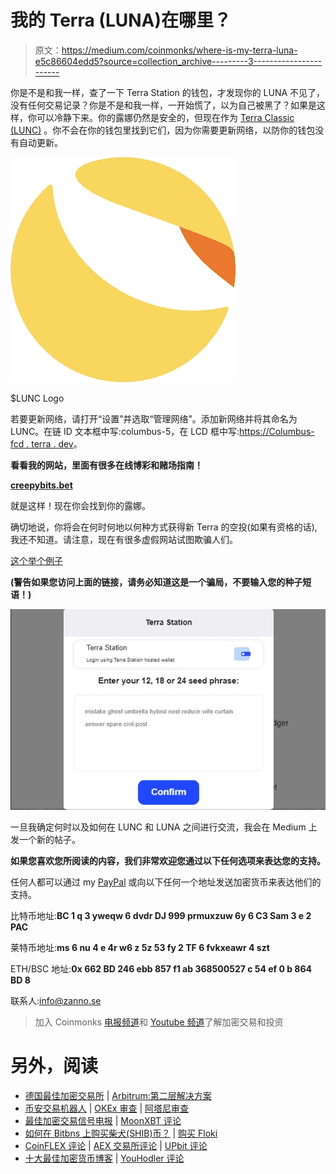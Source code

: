 # 我的 Terra (LUNA)在哪里？

> 原文：<https://medium.com/coinmonks/where-is-my-terra-luna-e5c86604edd5?source=collection_archive---------3----------------------->

你是不是和我一样，查了一下 Terra Station 的钱包，才发现你的 LUNA 不见了，没有任何交易记录？你是不是和我一样，一开始慌了，以为自己被黑了？如果是这样，你可以冷静下来。你的露娜仍然是安全的，但现在作为 [Terra Classic (LUNC)](https://coinmarketcap.com/sv/currencies/terra-luna/) 。你不会在你的钱包里找到它们，因为你需要更新网络，以防你的钱包没有自动更新。

![](img/3e802bd1741fb51fef427d70aa820a49.png)

$LUNC Logo

若要更新网络，请打开“设置”并选取“管理网络”。添加新网络并将其命名为 LUNC。在链 ID 文本框中写:columbus-5，在 LCD 框中写:[https://Columbus-fcd . terra . dev](https://columbus-fcd.terra.dev)。

**看看我的网站，里面有很多在线博彩和赌场指南！**

[**creepybits.bet**](https://creepybits.bet)

就是这样！现在你会找到你的露娜。

确切地说，你将会在何时何地以何种方式获得新 Terra 的空投(如果有资格的话),我还不知道。请注意，现在有很多虚假网站试图欺骗人们。

[这个举个例子](/@PaywithTerra/the-luna-classic-rebirth-and-airdrop-99f75ed8bffd)

**(警告如果您访问上面的链接，请务必知道这是一个骗局，不要输入您的种子短语！)**

![](img/bdde64512d7a8aeb66de00209d6b0206.png)

一旦我确定何时以及如何在 LUNC 和 LUNA 之间进行交流，我会在 Medium 上发一个新的帖子。

**如果您喜欢您所阅读的内容，我们非常欢迎您通过以下任何选项来表达您的支持。**

任何人都可以通过 my [PayPal](https://paypal.me/ZannoJacklin) 或向以下任何一个地址发送加密货币来表达他们的支持。

比特币地址:**BC 1 q 3 yweqw 6 dvdr DJ 999 prmuxzuw 6y 6 C3 Sam 3 e 2 PAC**

莱特币地址:**ms 6 nu 4 e 4r w6 z 5z 53 fy 2 TF 6 fvkxeawr 4 szt**

ETH/BSC 地址:**0x 662 BD 246 ebb 857 f1 ab 368500527 c 54 ef 0 b 864 BD 8**

联系人:info@zanno.se

> 加入 Coinmonks [电报频道](https://t.me/coincodecap)和 [Youtube 频道](https://www.youtube.com/c/coinmonks/videos)了解加密交易和投资

# 另外，阅读

*   [德国最佳加密交易所](https://coincodecap.com/crypto-exchanges-in-germany) | [Arbitrum:第二层解决方案](https://coincodecap.com/arbitrum)
*   [币安交易机器人](/coinmonks/binance-trading-bots-d0d57bb62c4c) | [OKEx 审查](/coinmonks/okex-review-6b369304110f) | [阿塔尼审查](https://coincodecap.com/atani-review)
*   [最佳加密交易信号电报](/coinmonks/best-crypto-signals-telegram-5785cdbc4b2b) | [MoonXBT 评论](/coinmonks/moonxbt-review-6e4ab26d037)
*   [如何在 Bitbns 上购买柴犬(SHIB)币？](https://coincodecap.com/buy-shiba-bitbns) | [购买 Floki](https://coincodecap.com/buy-floki-inu-token)
*   [CoinFLEX 评论](https://coincodecap.com/coinflex-review) | [AEX 交易所评论](https://coincodecap.com/aex-exchange-review) | [UPbit 评论](https://coincodecap.com/upbit-review)
*   [十大最佳加密货币博客](https://coincodecap.com/best-cryptocurrency-blogs) | [YouHodler 评论](https://coincodecap.com/youhodler-review)